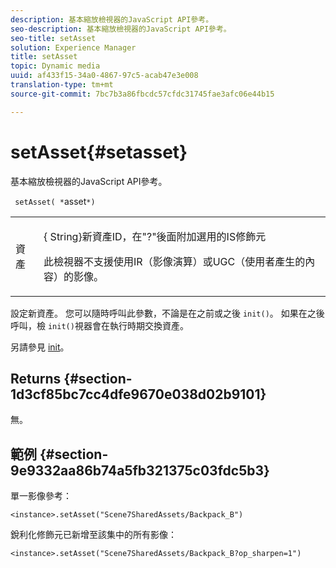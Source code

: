 ```yaml
---
description: 基本縮放檢視器的JavaScript API參考。
seo-description: 基本縮放檢視器的JavaScript API參考。
seo-title: setAsset
solution: Experience Manager
title: setAsset
topic: Dynamic media
uuid: af433f15-34a0-4867-97c5-acab47e3e008
translation-type: tm+mt
source-git-commit: 7bc7b3a86fbcdc57cfdc31745fae3afc06e44b15

---
```



# setAsset{#setasset}

基本縮放檢視器的JavaScript API參考。

` setAsset( *`asset`*)`

<table id="table_896DFF34A68A403DB93A6D597461A573"> 
 <tbody> 
  <tr> 
   <td colname="col1"> <p> <span class="codeph"> <span class="varname"> 資產</span></span> </p> </td> 
   <td colname="col2"> <p>{<span class="codeph"> String</span>}新資產ID，在"?"後面附加選用的IS修飾元 </p> <p> 此檢視器不支援使用IR（影像演算）或UGC（使用者產生的內容）的影像。 </p> </td> 
  </tr> 
 </tbody> 
</table>

設定新資產。 您可以隨時呼叫此參數，不論是在之前或之後 `init()`。 如果在之後呼叫，檢 `init()`視器會在執行時期交換資產。

另請參見 [init](../../../c-html5-s7-aem-asset-viewers/c-html5-20-basic-zoom-viewer-about/c-html5-20-basic-zoom-viewer-javascriptapiref/r-html5-basic-zoom-viewer-20-javascriptapiref-init.md#reference-aee94dd92a28410784f7a1792e28683b)。

## Returns {#section-1d3cf85bc7cc4dfe9670e038d02b9101}

無。

## 範例 {#section-9e9332aa86b74a5fb321375c03fdc5b3}

單一影像參考：

```
<instance>.setAsset("Scene7SharedAssets/Backpack_B")
```

銳利化修飾元已新增至該集中的所有影像：

```
<instance>.setAsset("Scene7SharedAssets/Backpack_B?op_sharpen=1")
```

